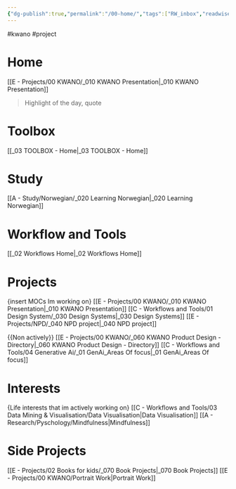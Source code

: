 ```yaml
---
{"dg-publish":true,"permalink":"/00-home/","tags":["RW_inbox","readwise","gardenEntry"]}
---
```


#kwano #project 

# Home

[[E - Projects/00 KWANO/_010 KWANO Presentation\|_010 KWANO Presentation]]
> Highlight of the day, quote

# Toolbox
[[_03 TOOLBOX - Home\|_03 TOOLBOX - Home]]

# Study
[[A - Study/Norwegian/_020 Learning Norwegian\|_020 Learning Norwegian]]

# Workflow and Tools

[[_02 Workflows Home\|_02 Workflows Home]]


# Projects
{insert MOCs Im working on}
[[E - Projects/00 KWANO/_010 KWANO Presentation\|_010 KWANO Presentation]]
[[C - Workflows and Tools/01 Design System/_030 Design Systems\|_030 Design Systems]]
[[E - Projects/NPD/_040 NPD project\|_040 NPD project]]


{{Non actively}}
[[E - Projects/00 KWANO/_060 KWANO Product Design - Directory\|_060 KWANO Product Design - Directory]]
[[C - Workflows and Tools/04 Generative Ai/_01 GenAi_Areas Of focus\|_01 GenAi_Areas Of focus]]


# Interests
{Life interests that im actively working on}
[[C - Workflows and Tools/03 Data Mining & Visualisation/Data Visualisation\|Data Visualisation]]
[[A - Research/Pyschology/Mindfulness\|Mindfulness]]

# Side Projects
[[E - Projects/02 Books for kids/_070 Book Projects\|_070 Book Projects]]
[[E - Projects/00 KWANO/Portrait Work\|Portrait Work]]



